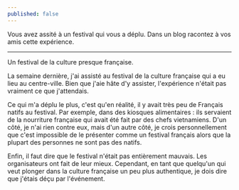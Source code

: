 ```yaml
---
published: false
---
```

Vous avez assité à un festival qui vous a déplu. Dans un blog racontez à vos amis cette expérience.

---
Un festival de la culture presque française.

La semaine dernière, j'ai assisté au festival de la culture française qui a eu lieu au centre-ville. Bien que j'aie hâte d'y assister, l'expérience n'était pas vraiment ce que j'attendais.

Ce qui m'a déplu le plus, c'est qu'en réalité, il y avait très peu de Français natifs au festival. Par exemple, dans des kiosques alimentaires : ils servaient de la nourriture française qui avait été fait par des chefs vietnamiens. D'un côté, je n'ai rien contre eux, mais d'un autre côté, je crois personnellement que c'est impossible de le présenter comme un festival français alors que la plupart des personnes ne sont pas des natifs.

Enfin, il faut dire que le festival n'était pas entièrement mauvais. Les organisateurs ont fait de leur mieux. Cependant, en tant que quelqu'un qui veut plonger dans la culture française un peu plus authentique, je dois dire que j'étais déçu par l'événement.
